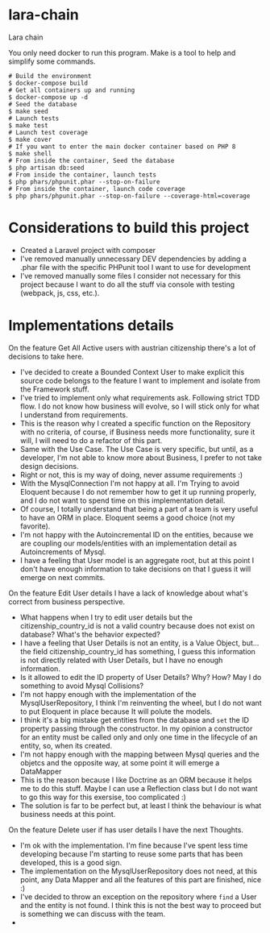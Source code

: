 # lara-chain

Lara chain

You only need docker to run this program. Make is a tool to help and simplify some commands.

```
# Build the environment
$ docker-compose build
# Get all containers up and running
$ docker-compose up -d
# Seed the database
$ make seed
# Launch tests
$ make test
# Launch test coverage
$ make cover
# If you want to enter the main docker container based on PHP 8
$ make shell
# From inside the container, Seed the database
$ php artisan db:seed
# From inside the container, launch tests
$ php phars/phpunit.phar --stop-on-failure
# From inside the container, launch code coverage
$ php phars/phpunit.phar --stop-on-failure --coverage-html=coverage
```

# Considerations to build this project

- Created a Laravel project with composer
- I've removed manually unnecessary DEV dependencies by adding a .phar file with the specific PHPunit tool I want to use for development
- I've removed manually some files I consider not necessary for this project because I want to do all the stuff via console with testing (webpack, js, css, etc.).

# Implementations details

On the feature Get All Active users with austrian citizenship there's a lot of decisions to take here.
- I've decided to create a Bounded Context User to make explicit this source code belongs to the feature I want to implement and isolate from the Framework stuff.
- I've tried to implement only what requirements ask. Following strict TDD flow. I do not know how business will evolve, so I will stick only for what I understand from requirements.
- This is the reason why I created a specific function on the Repository with no criteria, of course, if Business needs more functionality, sure it will, I will need to do a refactor of this part.
- Same with the Use Case. The Use Case is very specific, but until, as a developer, I'm not able to know more about Business, I prefer to not take design decisions.
- Right or not, this is my way of doing, never assume requirements :) 
- With the MysqlConnection I'm not happy at all. I'm Trying to avoid Eloquent because I do not remember how to get it up running properly, and I do not want to spend time on this implementation detail.
- Of course, I totally understand that being a part of a team is very useful to have an ORM in place. Eloquent seems a good choice (not my favorite).
- I'm not happy with the Autoincremental ID on the entities, because we are coupling our models/entities with an implementation detail as Autoincrements of Mysql.
- I have a feeling that User model is an aggregate root, but at this point I don't have enough information to take decisions on that I guess it will emerge on next commits.


On the feature Edit User details I have a lack of knowledge about what's correct from business perspective.
- What happens when I try to edit user details but the citizenship_country_id is not a valid country because does not exist on database? What's the behavior expected?
- I have a feeling that User Details is not an entity, is a Value Object, but... the field citizenship_country_id has something, I guess this information is not directly related with User Details, but I have no enough information.
- Is it allowed to edit the ID property of User Details? Why? How? May I do something to avoid Mysql Collisions?
- I'm not happy enough with the implementation of the MysqlUserRepository, I think I'm reinventing the wheel, but I do not want to put Eloquent in place because It will polute the models.
- I think it's a big mistake get entities from the database and `set` the ID property passing through the constructor. In my opinion a constructor for an entity must be called only and only one time in the lifecycle of an entity, so, when its created.
- I'm not happy enough with the mapping between Mysql queries and the objetcs and the opposite way, at some point it will emerge a DataMapper
- This is the reason because I like Doctrine as an ORM because it helps me to do this stuff. Maybe I can use a Reflection class but I do not want to go this way for this exersise, too complicated :)
- The solution is far to be perfect but, at least I think the behaviour is what business needs at this point.

On the feature Delete user if has user details I have the next Thoughts.
- I'm ok with the implementation. I'm fine because I've spent less time developing because I'm starting to reuse some parts that has been developed, this is a good sign.
- The implementation on the MysqlUserRepository does not need, at this point, any Data Mapper and all the features of this part are finished, nice :)
- I've decided to throw an exception on the repository where `find` a User and the entity is not found. I think this is not the best way to proceed but is something we can discuss with the team.
- 

